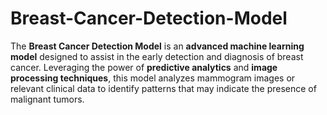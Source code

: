 # Breast-Cancer-Detection-Model

The **Breast Cancer Detection Model** is an **advanced machine learning model** designed to assist in the early detection and diagnosis of breast cancer. Leveraging the power of **predictive analytics** and **image processing techniques**, this model analyzes mammogram images or relevant clinical data to identify patterns that may indicate the presence of malignant tumors.
